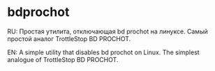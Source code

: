 # bdprochot

RU:
Простая утилита, отключающая bd prochot на линуксе. Самый простой аналог TrottleStop BD PROCHOT.

EN:
A simple utility that disables bd prochot on Linux. The simplest analogue of TrottleStop BD PROCHOT.

